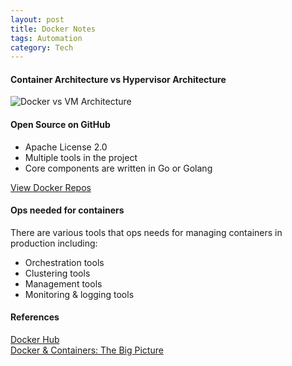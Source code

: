 ```yaml
---
layout: post
title: Docker Notes
tags: Automation
category: Tech
---
```


#### Container Architecture vs Hypervisor Architecture 

<img class="img-responsive" alt="Docker vs VM Architecture" src="{{ site.url }}/assets/images/Docker-Compared-To-Vms.png"/>

#### Open Source on GitHub 

- Apache License 2.0  
- Multiple tools in the project  
- Core components are written in Go or Golang  

[View Docker Repos](https://github.com/docker)  

#### Ops needed for containers

There are various tools that ops needs for managing containers in production including:  

- Orchestration tools  
- Clustering tools  
- Management tools  
- Monitoring & logging tools  

#### References 

[Docker Hub](https://hub.docker.com)  
[Docker & Containers: The Big Picture](https://app.pluralsight.com/library/courses/docker-containers-big-picture)  
